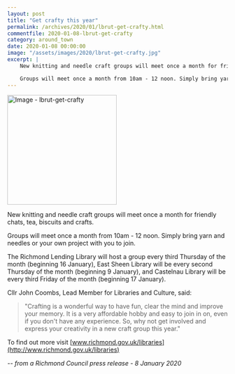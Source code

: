 ```yaml
---
layout: post
title: "Get crafty this year"
permalink: /archives/2020/01/lbrut-get-crafty.html
commentfile: 2020-01-08-lbrut-get-crafty
category: around_town
date: 2020-01-08 00:00:00
image: "/assets/images/2020/lbrut-get-crafty.jpg"
excerpt: |
    New knitting and needle craft groups will meet once a month for friendly chats, tea, biscuits and crafts.

    Groups will meet once a month from 10am - 12 noon. Simply bring yarn and needles or your own project with you to join.
---
```

<a href="/assets/images/2020/lbrut-get-crafty.jpg" title="Click for a larger image"><img src="/assets/images/2020/lbrut-get-crafty-thumb.jpg" width="250" alt="Image - lbrut-get-crafty"  class="photo right"/></a>

New knitting and needle craft groups will meet once a month for friendly chats, tea, biscuits and crafts.

Groups will meet once a month from 10am - 12 noon. Simply bring yarn and needles or your own project with you to join.

The Richmond Lending Library will host a group every third Thursday of the month (beginning 16 January), East Sheen Library will be every second Thursday of the month (beginning 9 January), and Castelnau Library will be every third Friday of the month (beginning 17 January).

Cllr John Coombs, Lead Member for Libraries and Culture, said:

> "Crafting is a wonderful way to have fun, clear the mind and improve your memory. It is a very affordable hobby and easy to join in on, even if you don't have any experience. So, why not get involved and express your creativity in a new craft group this year."

To find out more visit [www.richmond.gov.uk/libraries](http://www.richmond.gov.uk/libraries)


<cite>-- from a Richmond Council press release - 8 January 2020</cite>
